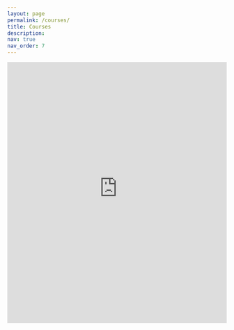```yaml
---
layout: page
permalink: /courses/
title: Courses
description:
nav: true
nav_order: 7
---
```


<style>
    .post-header{
        display: none;
    }
    .container{
        margin: 0;
        padding: 0;
        min-width: 100vw;
    }
    .mt-5{
        margin-top: 0px !important;
    }

</style>
<iframe src="https://fourth-station-68f.notion.site/ebd/1ed418345c6080a998eee48d0815b165" width="100%" height="600" frameborder="0" allowfullscreen />